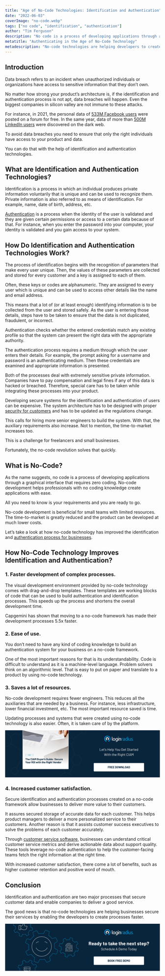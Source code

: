 ```yaml
---
title: "Age of No-Code Technologies: Identification and Authentication"
date: "2022-06-03"
coverImage: "no-code.webp"
tags: ["no code", "identification", "authentication"]
author: "Tim Ferguson"
description: "No code is a process of developing applications through a graphical interface that requires zero coding. All you need to know is your requirements and you are ready to go. Let’s take a look at how it has improved the identification and authentication process for businesses."
metatitle: "Authenticating in the Age of No-Code Technology"
metadescription: "No-code technologies are helping developers to create services faster. This blog explains the advantages of implementing no-code technology."
---
```


## Introduction

Data breach refers to an incident when unauthorized individuals or organizations have access to sensitive information that they don’t own.

No matter how strong your product’s architecture is, if the identification and authentication process is not apt, data breaches will happen. Even the biggest companies in silicon valley are not immune to these attacks.

For instance, in 2021, the personal data of [533M Facebook users](https://www.washingtonpost.com/business/2021/04/03/facebook-data-leak-insider/) were posted on a forum for free. In the same year, data of more than [500M LinkedIn users](https://cybernews.com/news/stolen-data-of-500-million-linkedin-users-being-sold-online-2-million-leaked-as-proof-2/) were discovered on the dark web.

To avoid data breaches you need to ensure that only the right individuals have access to your product and data.

You can do that with the help of identification and authentication technologies.


## What are Identification and Authentication Technologies?

Identification is a process in which an individual produces private information voluntarily that is unique and can be used to recognize them. Private information is also referred to as means of identification. For example, name, date of birth, address, etc.

[Authentication](https://www.loginradius.com/blog/identity/what-is-login-authentication/) is a process when the identity of the user is validated and they are given certain permissions or access to a certain data because of that. For instance, when you enter the password into your computer, your identity is validated and you gain access to your system.


## How Do Identification and Authentication Technologies Work?

The process of identification begins with the recognition of parameters that make every user unique. Then, the values of these parameters are collected and stored for every customer and a key is assigned to each of them.

Often, these keys or codes are alphanumeric. They are assigned to every user which is unique and can be used to access other details like the name and email address.

This means that a lot of (or at least enough) identifying information is to be collected from the user and stored safely. As the user is entering those details, steps have to be taken to ensure that the data is not duplicated, fraudulent, or incorrect.

Authentication checks whether the entered credentials match any existing profile so that the system can present the right data with the appropriate authority.

The authentication process requires a medium through which the user enters their details. For example, the prompt asking for a username and password is an authenticating medium. Then these credentials are examined and appropriate information is presented.

Both of the processes deal with extremely sensitive private information. Companies have to pay compensation and legal fines if any of this data is hacked or breached. Therefore, special care has to be taken while integrating these processes into your product.

Developing secure systems for the identification and authentication of users can be expensive. The system architecture has to be designed with proper [security for customers](https://www.loginradius.com/blog/growth/how-businesses-approach-customer-security/) and has to be updated as the regulations change.

This calls for hiring more senior engineers to build the system. With that, the auxiliary requirements also increase. Not to mention, the time-to-market increases too.

This is a challenge for freelancers and small businesses.

Fortunately, the no-code revolution solves that quickly.


## What is No-Code?

As the name suggests, no code is a process of developing applications through a graphical interface that requires zero coding. No-code development helps professionals with no coding knowledge create applications with ease.

All you need to know is your requirements and you are ready to go.

No-code development is beneficial for small teams with limited resources. The time-to-market is greatly reduced and the product can be developed at much lower costs.

Let’s take a look at how no-code technology has improved the identification and [authentication process for businesses](https://www.loginradius.com/blog/identity/why-business-needs-robust-identity-authentication/).


## How No-Code Technology Improves Identification and Authentication?


### 1. Faster development of complex processes.

The visual development environment provided by no-code technology comes with drag-and-drop templates. These templates are working blocks of code that can be used to build authentication and identification processes. This speeds up the process and shortens the overall development time.

Capgemini has shown that moving to a no-code framework has made their development processes 5.5x faster.


### 2. Ease of use.

You don’t need to have any kind of coding knowledge to build an authentication system for your business on a no-code framework.

One of the most important reasons for that is its understandability. Code is difficult to understand as it is a machine-level language. Problem solvers think on an algorithmic level. That is easy to put on paper and translate to a product by using no-code technology.


### 3. Saves a lot of resources.

No-code development requires fewer engineers. This reduces all the auxiliaries that are needed by a business. For instance, less infrastructure, lower financial investment, etc. The most important resource saved is time.

Updating processes and systems that were created using no-code technology is also easier. Often, it is taken care of by the platform.

[![CIAM-buyers-GD](CIAM-buyers-GD.webp)](https://www.loginradius.com/resource/ciam-buyers-guide-to-secure-your-roi)


### 4. Increased customer satisfaction.

Secure identification and authentication processes created on a no-code framework allow businesses to deliver more value to their customers.

It assures secured storage of accurate data for each customer. This helps product managers to deliver a more personalized service to their customers. Another reason is that it assists customer success executives to solve the problems of each customer accurately.

Through [customer service software](https://hiverhq.com/customer-service-software), businesses can understand critical customer service metrics and derive actionable data about support quality. These tools leverage no-code authentication to help the customer-facing teams fetch the right information at the right time.

With increased customer satisfaction, there come a lot of benefits, such as higher customer retention and positive word of mouth.


## Conclusion

Identification and authentication are two major processes that secure customer data and enable companies to deliver a good service. 

The good news is that no-code technologies are helping businesses secure their services by enabling the developers to create processes faster.


[![book-a-demo-loginradius](../../assets/book-a-demo-loginradius.webp)](https://www.loginradius.com/contact-us?utm_source=blog&utm_medium=web&utm_campaign=authenticating-in-the-age-of-no-code-technology)
